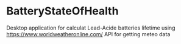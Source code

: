 # BatteryStateOfHealth  
Desktop application for calculat Lead-Acide batteries lifetime using https://www.worldweatheronline.com/ API for getting meteo data
